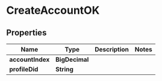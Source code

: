 # CreateAccountOK

## Properties

| Name             | Type           | Description | Notes |
| ---------------- | -------------- | ----------- | ----- |
| **accountIndex** | **BigDecimal** |             |       |
| **profileDid**   | **String**     |             |       |
